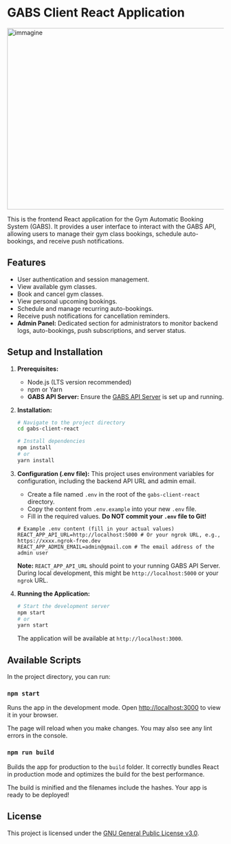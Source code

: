 # GABS Client React Application
<img width="562" height="422" alt="immagine" src="https://github.com/user-attachments/assets/60822773-815c-4015-9476-1c126a4fd74f" />

This is the frontend React application for the Gym Automatic Booking System (GABS). It provides a user interface to interact with the GABS API, allowing users to manage their gym class bookings, schedule auto-bookings, and receive push notifications.

## Features

-   User authentication and session management.
-   View available gym classes.
-   Book and cancel gym classes.
-   View personal upcoming bookings.
-   Schedule and manage recurring auto-bookings.
-   Receive push notifications for cancellation reminders.
-   **Admin Panel:** Dedicated section for administrators to monitor backend logs, auto-bookings, push subscriptions, and server status.

## Setup and Installation

1.  **Prerequisites:**
    -   Node.js (LTS version recommended)
    -   npm or Yarn
    -   **GABS API Server:** Ensure the [GABS API Server](https://github.com/FrancescoLength/gabs-api-server) is set up and running.

2.  **Installation:**
    ```bash
    # Navigate to the project directory
    cd gabs-client-react

    # Install dependencies
    npm install
    # or
    yarn install
    ```

3.  **Configuration (.env file):**
    This project uses environment variables for configuration, including the backend API URL and admin email.
    -   Create a file named `.env` in the root of the `gabs-client-react` directory.
    -   Copy the content from `.env.example` into your new `.env` file.
    -   Fill in the required values. **Do NOT commit your `.env` file to Git!**

    ```
    # Example .env content (fill in your actual values)
    REACT_APP_API_URL=http://localhost:5000 # Or your ngrok URL, e.g., https://xxxx.ngrok-free.dev
    REACT_APP_ADMIN_EMAIL=admin@gmail.com # The email address of the admin user
    ```
    **Note:** `REACT_APP_API_URL` should point to your running GABS API Server. During local development, this might be `http://localhost:5000` or your `ngrok` URL.

4.  **Running the Application:**
    ```bash
    # Start the development server
    npm start
    # or
    yarn start
    ```
    The application will be available at `http://localhost:3000`.

## Available Scripts

In the project directory, you can run:

### `npm start`

Runs the app in the development mode.
Open [http://localhost:3000](http://localhost:3000) to view it in your browser.

The page will reload when you make changes.
You may also see any lint errors in the console.

### `npm run build`

Builds the app for production to the `build` folder.
It correctly bundles React in production mode and optimizes the build for the best performance.

The build is minified and the filenames include the hashes.
Your app is ready to be deployed!

## License

This project is licensed under the [GNU General Public License v3.0](LICENSE).
